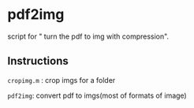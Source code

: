 # pdf2img
script for " turn the pdf to img with compression". 

## Instructions
`cropimg.m` : crop imgs for a folder

`pdf2img`: convert pdf to imgs(most of formats of image)
